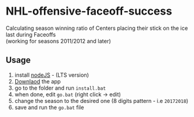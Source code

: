 # NHL-offensive-faceoff-success

Calculating season winning ratio of Centers placing their stick on the ice last during Faceoffs<br>
(working for seasons 2011/2012 and later)

## Usage
1) install [nodeJS](https://nodejs.org) - (LTS version)
2) [Downlaod](https://github.com/ZimGil/NHL-offensive-faceoff-success/archive/master.zip) the app
3) go to the folder and run `install.bat`
4) when done, edit `go.bat` (right click -> edit)
5) change the season to the desired one (8 digits pattern - i.e `20172018`)
6) save and run the `go.bat` file
